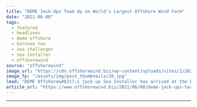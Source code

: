 ```yaml
---
title: "DEME Jack-Ups Team Up on World’s Largest Offshore Wind Farm"
date: "2021-06-08"
tags: 
  - featured
  - headlines
  - deme offshore
  - hornsea two
  - sea challenger
  - sea installer
  - offshorewind
source: "offshorewind"
image_url: "https://cdn.offshorewind.biz/wp-content/uploads/sites/2/2021/06/08110504/DEME-Jack-Ups-Team-Up-on-Worlds-Largest-Offshore-Wind-Farm.jpg"
image_fp: "/assets/img/post_thumbnails/20.jpg"
lead: "DEME Offshore&#8217;s jack-up Sea Installer has arrived at the Port of Hull in the"
article_url: "https://www.offshorewind.biz/2021/06/08/deme-jack-ups-team-up-on-worlds-largest-offshore-wind-farm/"
---
```


---

